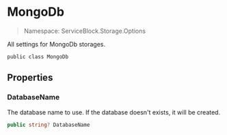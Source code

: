 MongoDb
======
> Namespace: ServiceBlock.Storage.Options

All settings for MongoDb storages.

```
public class MongoDb
```

## Properties

### DatabaseName

The database name to use. If the database doesn't exists, it will be created.

```csharp
public string? DatabaseName
```



